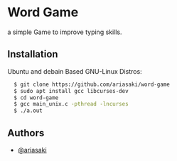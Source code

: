 
# Word Game

a simple Game to improve typing skills.



## Installation

Ubuntu and debain Based GNU-Linux Distros:

```bash
  $ git clone https://github.com/ariasaki/word-game
  $ sudo apt install gcc libcurses-dev
  $ cd word-game
  $ gcc main_unix.c -pthread -lncurses
  $ ./a.out
```
    
## Authors

- [@ariasaki](https://www.github.com/ariasaki)
